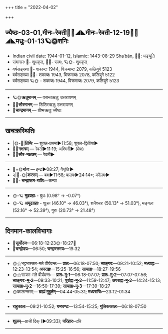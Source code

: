 +++
title = "2022-04-02"

+++
## ज्यैष्ठः-03-01,मीनः-रेवती🌛🌌◢◣मीनः-रेवती-12-19🌌🌞◢◣मधुः-01-13🪐🌞शनिः
- Indian civil date: 1944-01-12, Islamic: 1443-08-29 Shaʿbān, 🌌🌞: भङ्घुऩि
- संवत्सरः 🌛- शुभकृत्, 🌌🌞- प्लवः, 🪐🌞- शुभकृत्
- वर्षसङ्ख्या 🌛- शकाब्दः 1944, विक्रमाब्दः 2079, कलियुगे 5123
- वर्षसङ्ख्या 🌌🌞- शकाब्दः 1943, विक्रमाब्दः 2078, कलियुगे 5122
- वर्षसङ्ख्या 🪐🌞 - शकाब्दः 1944, विक्रमाब्दः 2079, कलियुगे 5123
___________________
- 🪐🌞**ऋतुमानम्** — वसन्तऋतुः उत्तरायणम्
- 🌌🌞**सौरमानम्** — शिशिरऋतुः उत्तरायणम्
- 🌛**चान्द्रमानम्** — ग्रीष्मऋतुः ज्यैष्ठः
___________________


## खचक्रस्थितिः
- |🌞-🌛|**तिथिः** — शुक्ल-प्रथमा►11:58; शुक्ल-द्वितीया►  
- 🌌🌛**नक्षत्रम्** — रेवती►11:19; अश्विनी► (मेषः)  
- 🌌🌞**सौर-नक्षत्रम्** — रेवती►  
___________________
- 🌛+🌞**योगः** — इन्द्रः►08:27; वैधृतिः►  
- २|🌛-🌞|**करणम्** — बवः►11:58; बालवः►24:14*; कौलवः►  
- 🌌🌛- **चन्द्राष्टम-राशिः**—कन्या  
___________________
- 🌞-🪐 **मूढग्रहाः** - बुधः (0.98° → -0.07°)
- 🌞-🪐 **अमूढग्रहाः** - शुक्रः (46.10° → 46.03°), शनैश्चरः (50.13° → 51.03°), मङ्गलः (52.16° → 52.39°), गुरुः (20.73° → 21.48°)
___________________


## दिनमान-कालविभागाः
- 🌅**सूर्योदयः**—06:18-12:23🌞️-18:27🌇  
- 🌛**चन्द्रोदयः**—06:50; **चन्द्रास्तमयः**—19:32  
___________________
- 🌞⚝भट्टभास्कर-मते वीर्यवन्तः— **प्रातः**—06:18-07:50; **साङ्गवः**—09:21-10:52; **मध्याह्नः**—12:23-13:54; **अपराह्णः**—15:25-16:56; **सायाह्नः**—18:27-19:56  
- 🌞⚝सायण-मते वीर्यवन्तः— **प्रातः-मु॰1**—06:18-07:07; **प्रातः-मु॰2**—07:07-07:56; **साङ्गवः-मु॰2**—09:33-10:21; **पूर्वाह्णः-मु॰2**—11:59-12:47; **अपराह्णः-मु॰2**—14:24-15:13; **सायाह्नः-मु॰2**—16:50-17:39; **सायाह्नः-मु॰3**—17:39-18:27  
- 🌞कालान्तरम्— **ब्राह्मं मुहूर्तम्**—04:44-05:31; **मध्यरात्रिः**—23:12-01:34  
___________________
- **राहुकालः**—09:21-10:52; **यमघण्टः**—13:54-15:25; **गुलिककालः**—06:18-07:50  
___________________
- **शूलम्**—प्राची दिक् (►09:33); **परिहारः**–दधि  
___________________
